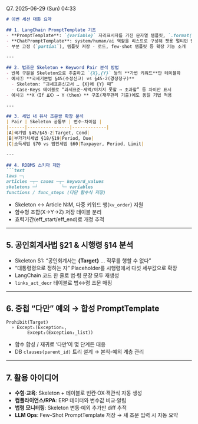 Q7. 2025-06-29 (Sun) 04:33

````markdown
# 이번 세션 대화 요약

## 1. LangChain PromptTemplate 기초
- **PromptTemplate**: `{variable}` 자리표시자를 가진 문자열 템플릿, `.format()`으로 값 삽입  
- **ChatPromptTemplate**: system/human/ai 역할을 리스트로 구성해 챗용 멀티턴 템플릿 생성  
- 부분 고정 (`partial`), 템플릿 저장 · 로드, few-shot 템플릿 등 확장 기능 소개

---

## 2. 법조문 Skeleton + Keyword Pair 분석 방법
- 반복 구문을 Skeleton으로 추출하고 `{X},{Y}` 등의 **가변 키워드**만 테이블화  
- 예시① **국세기본법 §45(수정신고) vs §45-2(경정청구)**  
  - Skeleton: “과세표준신고서 … {X}에 {Y} 때”  
  - Case·Keys 테이블로 “과세표준·세액/미치지 못할 ↔ 초과할” 등 차이만 표시  
- 예시② **X〈If ΔX〉→ Y〈then〉** 구조(재무관리 기출)에도 동일 기법 적용

---

## 3. 세법 내 유사 조문쌍 확장 분석
| Pair | Skeleton 공통부 | 변수·차이점 |
|------|----------------|-------------|
|A|국기법 §45/§45-2|Target, Cond|
|B|부가가치세법 §18/§19|Period, Due|
|C|소득세법 §70 vs 법인세법 §60|Taxpayer, Period, Limit|

---

## 4. RDBMS 스키마 제안
```text
laws ─┐
articles ─┬─ cases ─┬─ keyword_values
skeletons ─┘         └─ variables
functions / func_steps (다단 함수식 저장)
````

* Skeleton ↔ Article N\:M, 다중 키워드 행(`kv_order`) 지원
* 함수형 조합(X→Y→Z) 저장 테이블 분리
* 효력기간(eff\_start/eff\_end)로 개정 추적

---

## 5. 공인회계사법 §21 & 시행령 §14 분석

* Skeleton S1: “공인회계사는 **{Target}** … 직무를 행할 수 없다”
* “대통령령으로 정하는 자” Placeholder를 시행령에서 다섯 세부값으로 확장
* LangChain 코드 한 줄로 법·령 문장 모두 재생성
* `links_act_decr` 테이블로 법↔령 조문 매핑

---

## 6. 중첩 “다만” 예외 → 합성 PromptTemplate

```
Prohibit(Target)
  ∘ Except₁(Exception₁,
        Except₂(Exception₂_list))
```

* 함수 합성 / 재귀로 ‘다만’이 몇 단계든 대응
* DB `clauses(parent_id)` 트리 설계 → 본칙-예외 계층 관리

---

## 7. 활용 아이디어

* **수험·교육**: Skeleton + 테이블로 빈칸·OX·객관식 자동 생성
* **컴플라이언스/RPA**: ERP 데이터와 변수값 비교·알림
* **법령 모니터링**: Skeleton 변동·예외 추가만 diff 추적
* **LLM Ops**: Few-Shot PromptTemplate 저장 → 새 조문 입력 시 자동 요약

```
```
